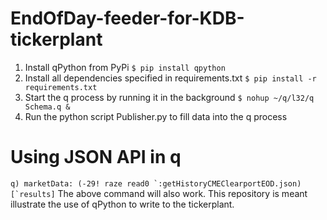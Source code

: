 # EndOfDay-feeder-for-KDB-tickerplant

1. Install qPython from PyPi ``$ pip install qpython`` 
2. Install all dependencies specified in requirements.txt ``$ pip install -r requirements.txt``
3. Start the q process by running it in the background ``$ nohup ~/q/l32/q Schema.q &``
4. Run the python script Publisher.py to fill data into the q process

# Using JSON API in q
``q) marketData: (-29! raze read0 `:getHistoryCMEClearportEOD.json)[`results]``
The above command will also work. This repository is meant illustrate the use of qPython to write to the tickerplant.

